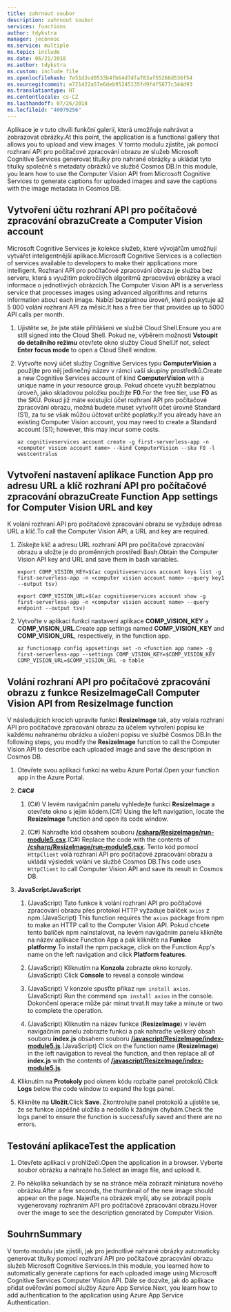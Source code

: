 ```yaml
---
title: zahrnout soubor
description: zahrnout soubor
services: functions
author: tdykstra
manager: jeconnoc
ms.service: multiple
ms.topic: include
ms.date: 06/21/2018
ms.author: tdykstra
ms.custom: include file
ms.openlocfilehash: 7e51d3cd0533b4fb64d7dfa783af55266d536f54
ms.sourcegitcommit: e721422a57e6deb95245135fd9f4f5677c344d93
ms.translationtype: HT
ms.contentlocale: cs-CZ
ms.lasthandoff: 07/26/2018
ms.locfileid: "40079256"
---
```

<span data-ttu-id="e7568-103">Aplikace je v tuto chvíli funkční galerií, která umožňuje nahrávat a zobrazovat obrázky.</span><span class="sxs-lookup"><span data-stu-id="e7568-103">At this point, the application is a functional gallery that allows you to upload and view images.</span></span> <span data-ttu-id="e7568-104">V tomto modulu zjistíte, jak pomocí rozhraní API pro počítačové zpracování obrazu ze služeb Microsoft Cognitive Services generovat titulky pro nahrané obrázky a ukládat tyto titulky společně s metadaty obrázků ve službě Cosmos DB.</span><span class="sxs-lookup"><span data-stu-id="e7568-104">In this module, you learn how to use the Computer Vision API from Microsoft Cognitive Services to generate captions for uploaded images and save the captions with the image metadata in Cosmos DB.</span></span>

## <a name="create-a-computer-vision-account"></a><span data-ttu-id="e7568-105">Vytvoření účtu rozhraní API pro počítačové zpracování obrazu</span><span class="sxs-lookup"><span data-stu-id="e7568-105">Create a Computer Vision account</span></span>

<span data-ttu-id="e7568-106">Microsoft Cognitive Services je kolekce služeb, které vývojářům umožňují vytvářet inteligentnější aplikace.</span><span class="sxs-lookup"><span data-stu-id="e7568-106">Microsoft Cognitive Services is a collection of services available to developers to make their applications more intelligent.</span></span> <span data-ttu-id="e7568-107">Rozhraní API pro počítačové zpracování obrazu je služba bez serveru, která s využitím pokročilých algoritmů zpracovává obrázky a vrací informace o jednotlivých obrázcích.</span><span class="sxs-lookup"><span data-stu-id="e7568-107">The Computer Vision API is a serverless service that processes images using advanced algorithms and returns information about each image.</span></span> <span data-ttu-id="e7568-108">Nabízí bezplatnou úroveň, která poskytuje až 5 000 volání rozhraní API za měsíc.</span><span class="sxs-lookup"><span data-stu-id="e7568-108">It has a free tier that provides up to 5000 API calls per month.</span></span>

1. <span data-ttu-id="e7568-109">Ujistěte se, že jste stále přihlášeni ve službě Cloud Shell.</span><span class="sxs-lookup"><span data-stu-id="e7568-109">Ensure you are still signed into the Cloud Shell.</span></span> <span data-ttu-id="e7568-110">Pokud ne, výběrem možnosti **Vstoupit do detailního režimu** otevřete okno služby Cloud Shell.</span><span class="sxs-lookup"><span data-stu-id="e7568-110">If not, select **Enter focus mode** to open a Cloud Shell window.</span></span> 

1. <span data-ttu-id="e7568-111">Vytvořte nový účet služby Cognitive Services typu **ComputerVision** a použijte pro něj jedinečný název v rámci vaší skupiny prostředků.</span><span class="sxs-lookup"><span data-stu-id="e7568-111">Create a new Cognitive Services account of kind **ComputerVision** with a unique name in your resource group.</span></span> <span data-ttu-id="e7568-112">Pokud chcete využít bezplatnou úroveň, jako skladovou položku použijte **F0**.</span><span class="sxs-lookup"><span data-stu-id="e7568-112">For the free tier, use **F0** as the SKU.</span></span> <span data-ttu-id="e7568-113">Pokud již máte existující účet rozhraní API pro počítačové zpracování obrazu, možná budete muset vytvořit účet úrovně Standard (S1), za tu se však můžou účtovat určité poplatky.</span><span class="sxs-lookup"><span data-stu-id="e7568-113">If you already have an existing Computer Vision account, you may need to create a Standard account (S1); however, this may incur some costs.</span></span>

    ```azurecli
    az cognitiveservices account create -g first-serverless-app -n <computer vision account name> --kind ComputerVision --sku F0 -l westcentralus
    ```


## <a name="create-function-app-settings-for-computer-vision-url-and-key"></a><span data-ttu-id="e7568-114">Vytvoření nastavení aplikace Function App pro adresu URL a klíč rozhraní API pro počítačové zpracování obrazu</span><span class="sxs-lookup"><span data-stu-id="e7568-114">Create Function App settings for Computer Vision URL and key</span></span>

<span data-ttu-id="e7568-115">K volání rozhraní API pro počítačové zpracování obrazu se vyžaduje adresa URL a klíč.</span><span class="sxs-lookup"><span data-stu-id="e7568-115">To call the Computer Vision API, a URL and key are required.</span></span>

1. <span data-ttu-id="e7568-116">Získejte klíč a adresu URL rozhraní API pro počítačové zpracování obrazu a uložte je do proměnných prostředí Bash.</span><span class="sxs-lookup"><span data-stu-id="e7568-116">Obtain the Computer Vision API key and URL and save them in bash variables.</span></span>

    ```azurecli
    export COMP_VISION_KEY=$(az cognitiveservices account keys list -g first-serverless-app -n <computer vision account name> --query key1 --output tsv)
    ```
    ```azurecli
    export COMP_VISION_URL=$(az cognitiveservices account show -g first-serverless-app -n <computer vision account name> --query endpoint --output tsv)
    ```

1. <span data-ttu-id="e7568-117">Vytvořte v aplikaci funkcí nastavení aplikace **COMP_VISION_KEY** a **COMP_VISION_URL**.</span><span class="sxs-lookup"><span data-stu-id="e7568-117">Create app settings named **COMP_VISION_KEY** and **COMP_VISION_URL**, respectively, in the function app.</span></span>

    ```azurecli
    az functionapp config appsettings set -n <function app name> -g first-serverless-app --settings COMP_VISION_KEY=$COMP_VISION_KEY COMP_VISION_URL=$COMP_VISION_URL -o table
    ```


## <a name="call-computer-vision-api-from-resizeimage-function"></a><span data-ttu-id="e7568-118">Volání rozhraní API pro počítačové zpracování obrazu z funkce ResizeImage</span><span class="sxs-lookup"><span data-stu-id="e7568-118">Call Computer Vision API from ResizeImage function</span></span>

<span data-ttu-id="e7568-119">V následujících krocích upravíte funkci **ResizeImage** tak, aby volala rozhraní API pro počítačové zpracování obrazu za účelem vytvoření popisu ke každému nahranému obrázku a uložení popisu ve službě Cosmos DB.</span><span class="sxs-lookup"><span data-stu-id="e7568-119">In the following steps, you modify the **ResizeImage** function to call the Computer Vision API to describe each uploaded image and save the description in Cosmos DB.</span></span>

1. <span data-ttu-id="e7568-120">Otevřete svou aplikaci funkcí na webu Azure Portal.</span><span class="sxs-lookup"><span data-stu-id="e7568-120">Open your function app in the Azure Portal.</span></span>

1. <span data-ttu-id="e7568-121">**C#**</span><span class="sxs-lookup"><span data-stu-id="e7568-121">**C#**</span></span>

    1. <span data-ttu-id="e7568-122">(C#) V levém navigačním panelu vyhledejte funkci **ResizeImage** a otevřete okno s jejím kódem.</span><span class="sxs-lookup"><span data-stu-id="e7568-122">(C#) Using the left navigation, locate the **ResizeImage** function and open its code window.</span></span>

    1. <span data-ttu-id="e7568-123">(C#) Nahraďte kód obsahem souboru [**/csharp/ResizeImage/run-module5.csx**](https://raw.githubusercontent.com/Azure-Samples/functions-first-serverless-web-application/master/csharp/ResizeImage/run-module5.csx).</span><span class="sxs-lookup"><span data-stu-id="e7568-123">(C#) Replace the code with the contents of [**/csharp/ResizeImage/run-module5.csx**](https://raw.githubusercontent.com/Azure-Samples/functions-first-serverless-web-application/master/csharp/ResizeImage/run-module5.csx).</span></span> <span data-ttu-id="e7568-124">Tento kód pomocí `HttpClient` volá rozhraní API pro počítačové zpracování obrazu a ukládá výsledek volání ve službě Cosmos DB.</span><span class="sxs-lookup"><span data-stu-id="e7568-124">This code uses `HttpClient` to call Computer Vision API and save its result in Cosmos DB.</span></span>

1. <span data-ttu-id="e7568-125">**JavaScript**</span><span class="sxs-lookup"><span data-stu-id="e7568-125">**JavaScript**</span></span>

    1. <span data-ttu-id="e7568-126">(JavaScript) Tato funkce k volání rozhraní API pro počítačové zpracování obrazu přes protokol HTTP vyžaduje balíček `axios` z npm.</span><span class="sxs-lookup"><span data-stu-id="e7568-126">(JavaScript) This function requires the `axios` package from npm to make an HTTP call to the Computer Vision API.</span></span> <span data-ttu-id="e7568-127">Pokud chcete tento balíček npm nainstalovat, na levém navigačním panelu klikněte na název aplikace Function App a pak klikněte na **Funkce platformy**.</span><span class="sxs-lookup"><span data-stu-id="e7568-127">To install the npm package, click on the Function App's name on the left navigation and click **Platform features**.</span></span>

    1. <span data-ttu-id="e7568-128">(JavaScript) Kliknutím na **Konzola** zobrazte okno konzoly.</span><span class="sxs-lookup"><span data-stu-id="e7568-128">(JavaScript) Click **Console** to reveal a console window.</span></span>

    1. <span data-ttu-id="e7568-129">(JavaScript) V konzole spusťte příkaz `npm install axios`.</span><span class="sxs-lookup"><span data-stu-id="e7568-129">(JavaScript) Run the command `npm install axios` in the console.</span></span> <span data-ttu-id="e7568-130">Dokončení operace může pár minut trvat.</span><span class="sxs-lookup"><span data-stu-id="e7568-130">It may take a minute or two to complete the operation.</span></span>

    1. <span data-ttu-id="e7568-131">(JavaScript) Kliknutím na název funkce (**ResizeImage**) v levém navigačním panelu zobrazte funkci a pak nahraďte veškerý obsah souboru **index.js** obsahem souboru [**/javascript/ResizeImage/index-module5.js**](https://raw.githubusercontent.com/Azure-Samples/functions-first-serverless-web-application/master/javascript/ResizeImage/index-module5.js).</span><span class="sxs-lookup"><span data-stu-id="e7568-131">(JavaScript) Click on the function name (**ResizeImage**) in the left navigation to reveal the function, and then replace all of **index.js** with the contents of [**/javascript/ResizeImage/index-module5.js**](https://raw.githubusercontent.com/Azure-Samples/functions-first-serverless-web-application/master/javascript/ResizeImage/index-module5.js).</span></span>

1. <span data-ttu-id="e7568-132">Kliknutím na **Protokoly** pod oknem kódu rozbalte panel protokolů.</span><span class="sxs-lookup"><span data-stu-id="e7568-132">Click **Logs** below the code window to expand the logs panel.</span></span>

1. <span data-ttu-id="e7568-133">Klikněte na **Uložit**.</span><span class="sxs-lookup"><span data-stu-id="e7568-133">Click **Save**.</span></span> <span data-ttu-id="e7568-134">Zkontrolujte panel protokolů a ujistěte se, že se funkce úspěšně uložila a nedošlo k žádným chybám.</span><span class="sxs-lookup"><span data-stu-id="e7568-134">Check the logs panel to ensure the function is successfully saved and there are no errors.</span></span>


## <a name="test-the-application"></a><span data-ttu-id="e7568-135">Testování aplikace</span><span class="sxs-lookup"><span data-stu-id="e7568-135">Test the application</span></span>

1. <span data-ttu-id="e7568-136">Otevřete aplikaci v prohlížeči.</span><span class="sxs-lookup"><span data-stu-id="e7568-136">Open the application in a browser.</span></span> <span data-ttu-id="e7568-137">Vyberte soubor obrázku a nahrajte ho.</span><span class="sxs-lookup"><span data-stu-id="e7568-137">Select an image file, and upload it.</span></span>

1. <span data-ttu-id="e7568-138">Po několika sekundách by se na stránce měla zobrazit miniatura nového obrázku.</span><span class="sxs-lookup"><span data-stu-id="e7568-138">After a few seconds, the thumbnail of the new image should appear on the page.</span></span> <span data-ttu-id="e7568-139">Najeďte na obrázek myší, aby se zobrazil popis vygenerovaný rozhraním API pro počítačové zpracování obrazu.</span><span class="sxs-lookup"><span data-stu-id="e7568-139">Hover over the image to see the description generated by Computer Vision.</span></span>


## <a name="summary"></a><span data-ttu-id="e7568-140">Souhrn</span><span class="sxs-lookup"><span data-stu-id="e7568-140">Summary</span></span>

<span data-ttu-id="e7568-141">V tomto modulu jste zjistili, jak pro jednotlivé nahrané obrázky automaticky generovat titulky pomocí rozhraní API pro počítačové zpracování obrazu služeb Microsoft Cognitive Services.</span><span class="sxs-lookup"><span data-stu-id="e7568-141">In this module, you learned how to automatically generate captions for each uploaded image using Microsoft Cognitive Services Computer Vision API.</span></span> <span data-ttu-id="e7568-142">Dále se dozvíte, jak do aplikace přidat ověřování pomocí služby Azure App Service.</span><span class="sxs-lookup"><span data-stu-id="e7568-142">Next, you learn how to add authentication to the application using Azure App Service Authentication.</span></span>